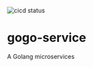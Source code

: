 ![cicd status](https://github.com/yemkhaung/gogo-service/actions/workflows/dev.yml/badge.svg?branch=dev)

# gogo-service
A Golang microservices
